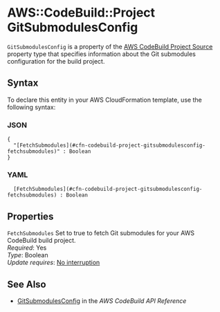 # AWS::CodeBuild::Project GitSubmodulesConfig<a name="aws-properties-codebuild-project-gitsubmodulesconfig"></a>

 `GitSubmodulesConfig` is a property of the [AWS CodeBuild Project Source](https://docs.aws.amazon.com/AWSCloudFormation/latest/UserGuide/aws-properties-codebuild-project-source.html) property type that specifies information about the Git submodules configuration for the build project\. 

## Syntax<a name="aws-properties-codebuild-project-gitsubmodulesconfig-syntax"></a>

To declare this entity in your AWS CloudFormation template, use the following syntax:

### JSON<a name="aws-properties-codebuild-project-gitsubmodulesconfig-syntax.json"></a>

```
{
  "[FetchSubmodules](#cfn-codebuild-project-gitsubmodulesconfig-fetchsubmodules)" : Boolean
}
```

### YAML<a name="aws-properties-codebuild-project-gitsubmodulesconfig-syntax.yaml"></a>

```
﻿  [FetchSubmodules](#cfn-codebuild-project-gitsubmodulesconfig-fetchsubmodules) : Boolean
```

## Properties<a name="aws-properties-codebuild-project-gitsubmodulesconfig-properties"></a>

`FetchSubmodules`  <a name="cfn-codebuild-project-gitsubmodulesconfig-fetchsubmodules"></a>
 Set to true to fetch Git submodules for your AWS CodeBuild build project\.   
*Required*: Yes  
*Type*: Boolean  
*Update requires*: [No interruption](https://docs.aws.amazon.com/AWSCloudFormation/latest/UserGuide/using-cfn-updating-stacks-update-behaviors.html#update-no-interrupt)

## See Also<a name="aws-properties-codebuild-project-gitsubmodulesconfig--seealso"></a>
+  [ GitSubmodulesConfig](https://docs.aws.amazon.com/codebuild/latest/APIReference/API_GitSubmodulesConfig.html) in the *AWS CodeBuild API Reference* 